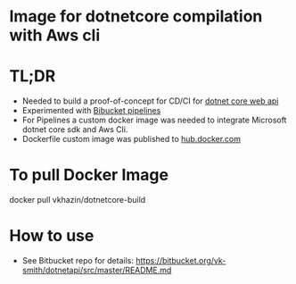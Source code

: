 # Image for dotnetcore compilation with Aws cli #

# TL;DR #
* Needed to build a proof-of-concept for CD/CI for [dotnet core web api](https://bitbucket.org/vk-smith/dotnetapi/src)
* Experimented with [Bibucket pipelines](https://bitbucket.org/product/features/pipelines)
* For Pipelines a custom docker image was needed to integrate Microsoft dotnet core sdk and Aws Cli.
* Dockerfile custom image was published to [hub.docker.com](https://hub.docker.com/r/vkhazin/dotnetcore-build/)

# To pull Docker Image #
docker pull vkhazin/dotnetcore-build

# How to use #
* See Bitbucket repo for details: https://bitbucket.org/vk-smith/dotnetapi/src/master/README.md
